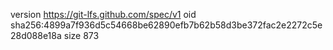 version https://git-lfs.github.com/spec/v1
oid sha256:4899a7f936d5c54668be62890efb7b62b58d3be372fac2e2272c5e28d088e18a
size 873
